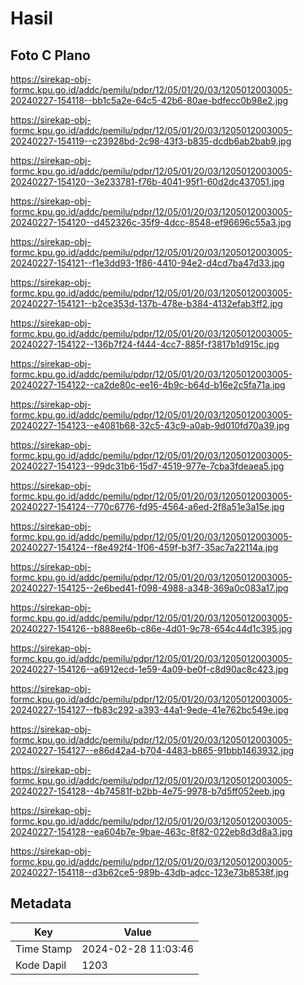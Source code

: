 # Hasil

## Foto C Plano

https://sirekap-obj-formc.kpu.go.id/addc/pemilu/pdpr/12/05/01/20/03/1205012003005-20240227-154118--bb1c5a2e-64c5-42b6-80ae-bdfecc0b98e2.jpg

https://sirekap-obj-formc.kpu.go.id/addc/pemilu/pdpr/12/05/01/20/03/1205012003005-20240227-154119--c23928bd-2c98-43f3-b835-dcdb6ab2bab9.jpg

https://sirekap-obj-formc.kpu.go.id/addc/pemilu/pdpr/12/05/01/20/03/1205012003005-20240227-154120--3e233781-f76b-4041-95f1-60d2dc437051.jpg

https://sirekap-obj-formc.kpu.go.id/addc/pemilu/pdpr/12/05/01/20/03/1205012003005-20240227-154120--d452326c-35f9-4dcc-8548-ef96696c55a3.jpg

https://sirekap-obj-formc.kpu.go.id/addc/pemilu/pdpr/12/05/01/20/03/1205012003005-20240227-154121--f1e3dd93-1f86-4410-94e2-d4cd7ba47d33.jpg

https://sirekap-obj-formc.kpu.go.id/addc/pemilu/pdpr/12/05/01/20/03/1205012003005-20240227-154121--b2ce353d-137b-478e-b384-4132efab3ff2.jpg

https://sirekap-obj-formc.kpu.go.id/addc/pemilu/pdpr/12/05/01/20/03/1205012003005-20240227-154122--136b7f24-f444-4cc7-885f-f3817b1d915c.jpg

https://sirekap-obj-formc.kpu.go.id/addc/pemilu/pdpr/12/05/01/20/03/1205012003005-20240227-154122--ca2de80c-ee16-4b9c-b64d-b16e2c5fa71a.jpg

https://sirekap-obj-formc.kpu.go.id/addc/pemilu/pdpr/12/05/01/20/03/1205012003005-20240227-154123--e4081b68-32c5-43c9-a0ab-9d010fd70a39.jpg

https://sirekap-obj-formc.kpu.go.id/addc/pemilu/pdpr/12/05/01/20/03/1205012003005-20240227-154123--99dc31b6-15d7-4519-977e-7cba3fdeaea5.jpg

https://sirekap-obj-formc.kpu.go.id/addc/pemilu/pdpr/12/05/01/20/03/1205012003005-20240227-154124--770c6776-fd95-4564-a6ed-2f8a51e3a15e.jpg

https://sirekap-obj-formc.kpu.go.id/addc/pemilu/pdpr/12/05/01/20/03/1205012003005-20240227-154124--f8e492f4-1f06-459f-b3f7-35ac7a22114a.jpg

https://sirekap-obj-formc.kpu.go.id/addc/pemilu/pdpr/12/05/01/20/03/1205012003005-20240227-154125--2e6bed41-f098-4988-a348-369a0c083a17.jpg

https://sirekap-obj-formc.kpu.go.id/addc/pemilu/pdpr/12/05/01/20/03/1205012003005-20240227-154126--b888ee6b-c86e-4d01-9c78-654c44d1c395.jpg

https://sirekap-obj-formc.kpu.go.id/addc/pemilu/pdpr/12/05/01/20/03/1205012003005-20240227-154126--a6912ecd-1e59-4a09-be0f-c8d90ac8c423.jpg

https://sirekap-obj-formc.kpu.go.id/addc/pemilu/pdpr/12/05/01/20/03/1205012003005-20240227-154127--fb83c292-a393-44a1-9ede-41e762bc549e.jpg

https://sirekap-obj-formc.kpu.go.id/addc/pemilu/pdpr/12/05/01/20/03/1205012003005-20240227-154127--e86d42a4-b704-4483-b865-91bbb1463932.jpg

https://sirekap-obj-formc.kpu.go.id/addc/pemilu/pdpr/12/05/01/20/03/1205012003005-20240227-154128--4b74581f-b2bb-4e75-9978-b7d5ff052eeb.jpg

https://sirekap-obj-formc.kpu.go.id/addc/pemilu/pdpr/12/05/01/20/03/1205012003005-20240227-154128--ea604b7e-9bae-463c-8f82-022eb8d3d8a3.jpg

https://sirekap-obj-formc.kpu.go.id/addc/pemilu/pdpr/12/05/01/20/03/1205012003005-20240227-154118--d3b62ce5-989b-43db-adcc-123e73b8538f.jpg


## Metadata

| Key        | Value               |
| ---------- | ------------------- |
| Time Stamp | 2024-02-28 11:03:46 |
| Kode Dapil | 1203                |



